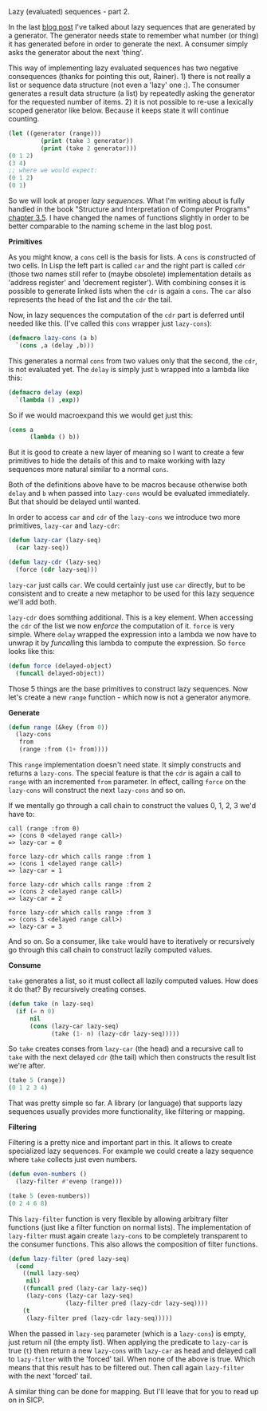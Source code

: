 Lazy (evaluated) sequences - part 2.

In the last <a href="http://retro-style.software-by-mabe.com/blog/Lazy-sequences" class="link" target="_blank">blog post</a> I've talked about lazy sequences that are generated by a generator. The generator needs state to remember what number (or thing) it has generated before in order to generate the next. A consumer simply asks the generator about the next 'thing'.

This way of implementing lazy evaluated sequences has two negative consequences (thanks for pointing this out, Rainer). 1) there is not really a list or sequence data structure (not even a 'lazy' one :). The consumer generates a result data structure (a list) by repeatedly asking the generator for the requested number of items. 2) it is not possible to re-use a lexically scoped generator like below. Because it keeps state it will continue counting.

```lisp
(let ((generator (range)))
         (print (take 3 generator))
         (print (take 2 generator)))
(0 1 2)
(3 4)
;; where we would expect:
(0 1 2)
(0 1)
```

So we will look at proper *lazy sequences.* What I'm writing about is fully handled in the book "Structure and Interpretation of Computer Programs" <a href="https://sarabander.github.io/sicp/html/3_002e5.xhtml" class="link" target="_blank">chapter 3.5</a>. I have changed the names of functions slightly in order to be better comparable to the naming scheme in the last blog post.

**Primitives**

As you might know, a `cons` cell is the basis for lists. A `cons` is *cons*tructed of two cells. In Lisp the left part is called `car` and the right part is called `cdr` (those two names still refer to (maybe obsolete) implementation details as 'address register' and 'decrement register'). With combining conses it is possible to generate linked lists when the `cdr` is again a `cons`. The `car` also represents the head of the list and the `cdr` the tail.

Now, in lazy sequences the computation of the `cdr` part is deferred until needed like this. (I've called this `cons` wrapper just `lazy-cons`):

```lisp
(defmacro lazy-cons (a b)
  `(cons ,a (delay ,b)))
```

This generates a normal `cons` from two values only that the second, the `cdr`, is not evaluated yet. The `delay` is simply just `b` wrapped into a lambda like this:

```lisp
(defmacro delay (exp)
  `(lambda () ,exp))
```

So if we would macroexpand this we would get just this:

```lisp
(cons a
      (lambda () b))
```

But it is good to create a new layer of meaning so I want to create a few primitives to hide the details of this and to make working with lazy sequences more natural similar to a normal `cons`.

Both of the definitions above have to be macros because otherwise both `delay` and `b` when passed into `lazy-cons` would be evaluated immediately. But that should be delayed until wanted.

In order to access `car` and `cdr` of the `lazy-cons` we introduce two more primitives, `lazy-car` and `lazy-cdr`:

```lisp
(defun lazy-car (lazy-seq)
  (car lazy-seq))
```

```lisp
(defun lazy-cdr (lazy-seq)
  (force (cdr lazy-seq)))
```

`lazy-car` just calls `car`. We could certainly just use `car` directly, but to be consistent and to create a new metaphor to be used for this lazy sequence we'll add both.

`lazy-cdr` does somthing additional. This is a key element. When accessing the `cdr` of the list we now en*force* the computation of it. `force` is very simple. Where `delay` wrapped the expression into a lambda we now have to unwrap it by *funcall*ing this lambda to compute the expression. So `force` looks like this:

```lisp
(defun force (delayed-object)
  (funcall delayed-object))
```

Those 5 things are the base primitives to construct lazy sequences. Now let's create a new `range` function - which now is not a generator anymore.

**Generate**

```lisp
(defun range (&key (from 0))
  (lazy-cons
   from
   (range :from (1+ from))))
```

This `range` implementation doesn't need state. It simply constructs and returns a `lazy-cons`. The special feature is that the `cdr` is again a call to `range` with an incremented `from` parameter. In effect, calling `force` on the `lazy-cons` will construct the next `lazy-cons` and so on.

If we mentally go through a call chain to construct the values 0, 1, 2, 3 we'd have to:

```plain
call (range :from 0)
=> (cons 0 <delayed range call>)
=> lazy-car = 0

force lazy-cdr which calls range :from 1
=> (cons 1 <delayed range call>)
=> lazy-car = 1

force lazy-cdr which calls range :from 2
=> (cons 2 <delayed range call>)
=> lazy-car = 2

force lazy-cdr which calls range :from 3
=> (cons 3 <delayed range call>)
=> lazy-car = 3
```

And so on. So a consumer, like `take` would have to iteratively or recursively go through this call chain to construct lazily computed values.

**Consume**

`take` generates a list, so it must collect all lazily computed values. How does it do that? By recursively creating conses.

```lisp
(defun take (n lazy-seq)
  (if (= n 0)
      nil
      (cons (lazy-car lazy-seq)
            (take (1- n) (lazy-cdr lazy-seq)))))
```

So `take` creates conses from `lazy-car` (the head) and a recursive call to `take` with the next delayed `cdr` (the tail) which then constructs the result list we're after.

```lisp
(take 5 (range))
(0 1 2 3 4)
```

That was pretty simple so far. A library (or language) that supports lazy sequences usually provides more functionality, like filtering or mapping.

**Filtering**

Filtering is a pretty nice and important part in this. It allows to create specialized lazy sequences. For example we could create a lazy sequence where `take` collects just even numbers.

```lisp
(defun even-numbers ()
  (lazy-filter #'evenp (range)))
```

```lisp
(take 5 (even-numbers))
(0 2 4 6 8)
```

This `lazy-filter` function is very flexible by allowing arbitrary filter functions (just like a filter function on normal lists). The implementation of `lazy-filter` must again create `lazy-cons` to be completely transparent to the consumer functions. This also allows the composition of filter functions.

```lisp
(defun lazy-filter (pred lazy-seq)
  (cond
    ((null lazy-seq)
     nil)
    ((funcall pred (lazy-car lazy-seq))
     (lazy-cons (lazy-car lazy-seq)
                (lazy-filter pred (lazy-cdr lazy-seq))))
    (t
     (lazy-filter pred (lazy-cdr lazy-seq)))))
```

When the passed in `lazy-seq` parameter (which is a `lazy-cons`) is empty, just return nil (the empty list). When applying the predicate to `lazy-car` is true (`t`) then return a new `lazy-cons` with `lazy-car` as head and delayed call to `lazy-filter` with the 'forced' tail. When none of the above is true. Which means that this result has to be filtered out. Then call again `lazy-filter` with the next 'forced' tail.

A similar thing can be done for mapping. But I'll leave that for you to read up on in SICP.
